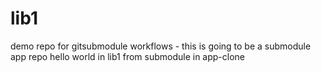 # lib1
demo repo for gitsubmodule workflows - this is going to be a submodule app repo
hello world in lib1 from submodule in app-clone
